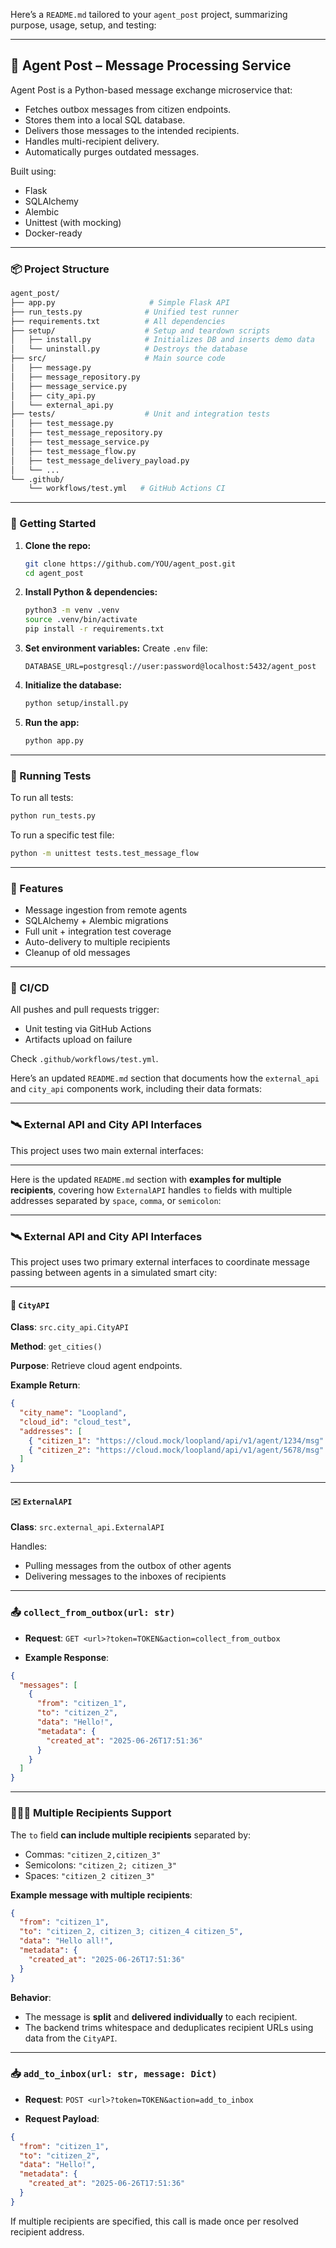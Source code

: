 Here’s a `README.md` tailored to your `agent_post` project, summarizing purpose, usage, setup, and testing:

---

## 📨 Agent Post – Message Processing Service

Agent Post is a Python-based message exchange microservice that:

* Fetches outbox messages from citizen endpoints.
* Stores them into a local SQL database.
* Delivers those messages to the intended recipients.
* Handles multi-recipient delivery.
* Automatically purges outdated messages.

Built using:

* Flask
* SQLAlchemy
* Alembic
* Unittest (with mocking)
* Docker-ready

---

### 📦 Project Structure

```bash
agent_post/
├── app.py                     # Simple Flask API
├── run_tests.py              # Unified test runner
├── requirements.txt          # All dependencies
├── setup/                    # Setup and teardown scripts
│   ├── install.py            # Initializes DB and inserts demo data
│   └── uninstall.py          # Destroys the database
├── src/                      # Main source code
│   ├── message.py
│   ├── message_repository.py
│   ├── message_service.py
│   ├── city_api.py
│   └── external_api.py
├── tests/                    # Unit and integration tests
│   ├── test_message.py
│   ├── test_message_repository.py
│   ├── test_message_service.py
│   ├── test_message_flow.py
│   ├── test_message_delivery_payload.py
│   └── ...
└── .github/
    └── workflows/test.yml   # GitHub Actions CI
```

---

### 🚀 Getting Started

1. **Clone the repo:**

   ```bash
   git clone https://github.com/YOU/agent_post.git
   cd agent_post
   ```

2. **Install Python & dependencies:**

   ```bash
   python3 -m venv .venv
   source .venv/bin/activate
   pip install -r requirements.txt
   ```

3. **Set environment variables:**
   Create `.env` file:

   ```env
   DATABASE_URL=postgresql://user:password@localhost:5432/agent_post
   ```

4. **Initialize the database:**

   ```bash
   python setup/install.py
   ```

5. **Run the app:**

   ```bash
   python app.py
   ```

---

### 🧪 Running Tests

To run all tests:

```bash
python run_tests.py
```

To run a specific test file:

```bash
python -m unittest tests.test_message_flow
```

---


### 🔁 Features

* Message ingestion from remote agents
* SQLAlchemy + Alembic migrations
* Full unit + integration test coverage
* Auto-delivery to multiple recipients
* Cleanup of old messages

---

### 🤖 CI/CD

All pushes and pull requests trigger:

* Unit testing via GitHub Actions
* Artifacts upload on failure

Check `.github/workflows/test.yml`.

Here’s an updated `README.md` section that documents how the `external_api` and `city_api` components work, including their data formats:

---

### 🛰️ External API and City API Interfaces

This project uses two main external interfaces:

---

Here is the updated `README.md` section with **examples for multiple recipients**, covering how `ExternalAPI` handles `to` fields with multiple addresses separated by `space`, `comma`, or `semicolon`:

---

### 🛰️ External API and City API Interfaces

This project uses two primary external interfaces to coordinate message passing between agents in a simulated smart city:

---

#### 🌆 `CityAPI`

**Class**: `src.city_api.CityAPI`

**Method**: `get_cities()`

**Purpose**: Retrieve cloud agent endpoints.

**Example Return**:

```json
{
  "city_name": "Loopland",
  "cloud_id": "cloud_test",
  "addresses": [
    { "citizen_1": "https://cloud.mock/loopland/api/v1/agent/1234/msg" },
    { "citizen_2": "https://cloud.mock/loopland/api/v1/agent/5678/msg" }
  ]
}
```

---

#### ✉️ `ExternalAPI`

**Class**: `src.external_api.ExternalAPI`

Handles:

* Pulling messages from the outbox of other agents
* Delivering messages to the inboxes of recipients

---

### 📤 `collect_from_outbox(url: str)`

* **Request**:
  `GET <url>?token=TOKEN&action=collect_from_outbox`

* **Example Response**:

```json
{
  "messages": [
    {
      "from": "citizen_1",
      "to": "citizen_2",
      "data": "Hello!",
      "metadata": {
        "created_at": "2025-06-26T17:51:36"
      }
    }
  ]
}
```

---

### 🧑‍🤝‍🧑 Multiple Recipients Support

The `to` field **can include multiple recipients** separated by:

* Commas: `"citizen_2,citizen_3"`
* Semicolons: `"citizen_2; citizen_3"`
* Spaces: `"citizen_2 citizen_3"`

**Example message with multiple recipients**:

```json
{
  "from": "citizen_1",
  "to": "citizen_2, citizen_3; citizen_4 citizen_5",
  "data": "Hello all!",
  "metadata": {
    "created_at": "2025-06-26T17:51:36"
  }
}
```

**Behavior**:

* The message is **split** and **delivered individually** to each recipient.
* The backend trims whitespace and deduplicates recipient URLs using data from the `CityAPI`.

---

### 📥 `add_to_inbox(url: str, message: Dict)`

* **Request**:
  `POST <url>?token=TOKEN&action=add_to_inbox`

* **Request Payload**:

```json
{
  "from": "citizen_1",
  "to": "citizen_2",
  "data": "Hello!",
  "metadata": {
    "created_at": "2025-06-26T17:51:36"
  }
}
```

If multiple recipients are specified, this call is made once per resolved recipient address.
